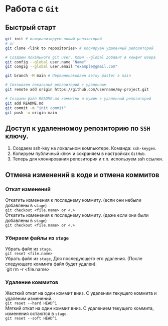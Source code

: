 # Работа с `Git`
## Быстрый старт
```bash
git init # инициализируем новый репазиторий
# or
git clone <link to repositories> # клонируем удаленный репозиторий

# Создаем локального git user. Ключ --global добавит в конфиг юзера
git config --global user.name "Name"
git congig --global user.email "example@gmail.com"

git branch -M main # Переименовываем ветку master в main

# Связываем локальный репазиторий с удаленным
git remote add origin https://github.com/username/my-project.git

# Создаем файл README.md коммитми и пушим в удаленный репозиторий
git add README.md
git commit -m "init commit"
git push -u origin main
```

## Доступ к удаленномоу репозиторию по `SSH` ключу.
1. Создаем ssh-key на локальном компьютере. Команда: `ssh-keygen`.
2. Копируем публичный ключ и сохраняем в настройках `GitHub`.
3. Теперь для клонирования репозитория и т.п. используем ssh ссылки.

## Отмена изменений в коде и отмена коммитов
### Откат изменений
Откатить изменения к последнему коммиту. (если они небыли добавлены в `stage`)<br>
`git checkout <file.name> or <.>`<br>
Откатить изменения к последнему коммиту. (даже если они были добавлены в `stage`)<br>
`git checkout <file.name> or <.>`

### Убираем файлы из `stage`
Убрать файл из `stage`.<br>
`git reset <file.name>`<br>
Убрать файл из `stage`, Для последующего его удаления. (После следующего
коммита файл будет удален).<br>
`git rm -r <file.name>

### Удаление коммитов
Жесткий откат на один коммит вниз. С удаленим текущего коммита и удаленим изменений.<br>
`git reset --hard HEAD^1`<br>
Мягкий откат на один коммит вниз. С удалением текущего коммита, изменения остаются в `stage`.<br>
`git reset --soft HEAD^1`

